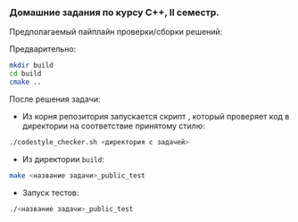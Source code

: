 ### Домашние задания по курсу C++, II семестр.

Предполагаемый пайплайн проверки/сборки решений:

Предварительно:
```sh
mkdir build
cd build
cmake ..
```

После решения задачи:
- Из корня репозитория запускается скрипт , который проверяет код в директории на соответствие принятому стилю:
```sh
./codestyle_checker.sh <директория с задачей>
```
- Из директории `build`:
```sh
make <название задачи>_public_test
```
- Запуск тестов:
```sh
./<название задачи>_public_test
```
